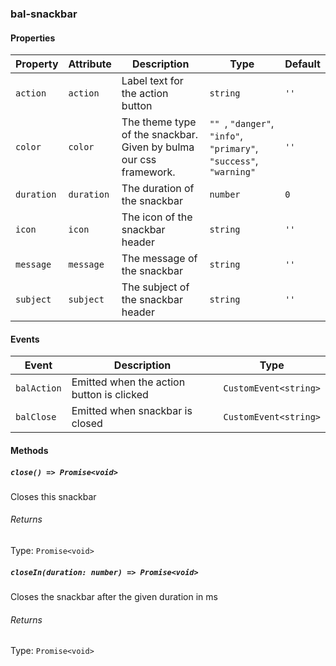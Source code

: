 ### bal-snackbar
 
#### Properties

| Property   | Attribute  | Description                                                       | Type                                                                        | Default |
| ---------- | ---------- | ----------------------------------------------------------------- | --------------------------------------------------------------------------- | ------- |
| `action`   | `action`   | Label text for the action button                                  | `string`                                                                    | `''`    |
| `color`    | `color`    | The theme type of the snackbar. Given by bulma our css framework. | `"" `, ` "danger" `, ` "info" `, ` "primary" `, ` "success" `, ` "warning"` | `''`    |
| `duration` | `duration` | The duration of the snackbar                                      | `number`                                                                    | `0`     |
| `icon`     | `icon`     | The icon of the snackbar header                                   | `string`                                                                    | `''`    |
| `message`  | `message`  | The message of the snackbar                                       | `string`                                                                    | `''`    |
| `subject`  | `subject`  | The subject of the snackbar header                                | `string`                                                                    | `''`    |


#### Events

| Event       | Description                               | Type                  |
| ----------- | ----------------------------------------- | --------------------- |
| `balAction` | Emitted when the action button is clicked | `CustomEvent<string>` |
| `balClose`  | Emitted when snackbar is closed           | `CustomEvent<string>` |


#### Methods

##### `close() => Promise<void>`

Closes this snackbar

###### Returns

Type: `Promise<void>`



##### `closeIn(duration: number) => Promise<void>`

Closes the snackbar after the given duration in ms

###### Returns

Type: `Promise<void>`




 